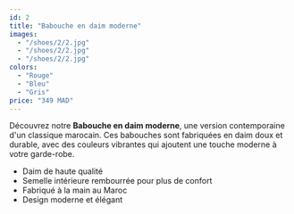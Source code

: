 ```yaml
---
id: 2
title: "Babouche en daim moderne"
images:
  - "/shoes/2/2.jpg"
  - "/shoes/2/2.jpg"
  - "/shoes/2/2.jpg"
colors: 
  - "Rouge"
  - "Bleu"
  - "Gris"
price: "349 MAD"
---
```


Découvrez notre **Babouche en daim moderne**, une version contemporaine d'un classique marocain. Ces babouches sont fabriquées en daim doux et durable, avec des couleurs vibrantes qui ajoutent une touche moderne à votre garde-robe.

- Daim de haute qualité
- Semelle intérieure rembourrée pour plus de confort
- Fabriqué à la main au Maroc
- Design moderne et élégant
